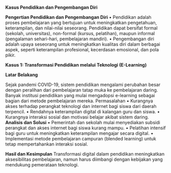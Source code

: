 **Kasus Pendidikan dan Pengembangan Diri**

**Pengertian Pendidikan dan Pengembangan Diri**
•	Pendidikan adalah proses pembelajaran yang bertujuan untuk meningkatkan pengetahuan, keterampilan, dan nilai-nilai seseorang. Pendidikan dapat bersifat formal (sekolah, universitas), non-formal (kursus, pelatihan), maupun informal (pengalaman sehari-hari, pembelajaran mandiri).
•	Pengembangan diri adalah upaya seseorang untuk meningkatkan kualitas diri dalam berbagai aspek, seperti keterampilan profesional, kecerdasan emosional, dan pola pikir.



**Kasus 1: Transformasi Pendidikan melalui Teknologi (E-Learning)**

**Latar Belakang**

Sejak pandemi COVID-19, sistem pendidikan mengalami perubahan besar dengan peralihan dari pembelajaran tatap muka ke pembelajaran daring. Banyak institusi pendidikan yang mulai mengadopsi e-learning sebagai bagian dari metode pembelajaran mereka.
Permasalahan
•	Kurangnya akses terhadap perangkat teknologi dan internet bagi siswa dari daerah terpencil.
•	Rendahnya keterampilan digital di kalangan guru dan siswa.
•	Kurangnya interaksi sosial dan motivasi belajar akibat sistem daring.
**Analisis dan Solusi**
•	Pemerintah dan sekolah mulai menyediakan subsidi perangkat dan akses internet bagi siswa kurang mampu.
•	Pelatihan intensif bagi guru untuk meningkatkan keterampilan mengajar secara digital.
•	Implementasi metode pembelajaran campuran (blended learning) untuk tetap mempertahankan interaksi sosial.

**Hasil dan Kesimpulan**
Transformasi digital dalam pendidikan meningkatkan aksesibilitas pembelajaran, namun harus diimbangi dengan kebijakan yang mendukung pemerataan teknologi.


